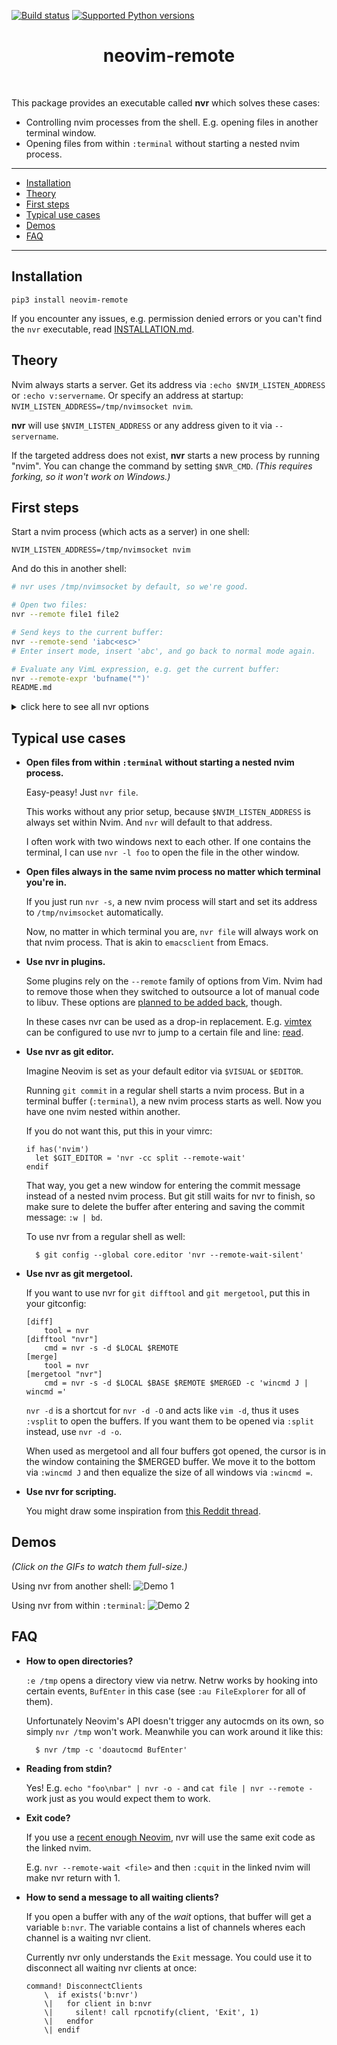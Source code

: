 [![Build status](https://travis-ci.org/mhinz/neovim-remote.svg?branch=master)](https://travis-ci.org/mhinz/neovim-remote)
[![Supported Python versions](https://img.shields.io/pypi/pyversions/neovim-remote.svg)](https://pypi.python.org/pypi/neovim-remote)

<div align='center'>
  <h1>neovim-remote</h1><br>
</div>

This package provides an executable called **nvr** which solves these cases:

- Controlling nvim processes from the shell. E.g. opening files in another
  terminal window.
- Opening files from within `:terminal` without starting a nested nvim process.

---

- [Installation](#installation)
- [Theory](#theory)
- [First steps](#first-steps)
- [Typical use cases](#typical-use-cases)
- [Demos](#demos)
- [FAQ](#faq)

---

## Installation

    pip3 install neovim-remote

If you encounter any issues, e.g. permission denied errors or you can't find the
`nvr` executable, read [INSTALLATION.md](INSTALLATION.md).

## Theory

Nvim always starts a server. Get its address via `:echo $NVIM_LISTEN_ADDRESS` or
`:echo v:servername`. Or specify an address at startup:
`NVIM_LISTEN_ADDRESS=/tmp/nvimsocket nvim`.

**nvr** will use `$NVIM_LISTEN_ADDRESS` or any address given to it via
`--servername`.

If the targeted address does not exist, **nvr** starts a new process by running
"nvim". You can change the command by setting `$NVR_CMD`. _(This requires
forking, so it won't work on Windows.)_

## First steps

Start a nvim process (which acts as a server) in one shell:

    NVIM_LISTEN_ADDRESS=/tmp/nvimsocket nvim

And do this in another shell:

```sh
# nvr uses /tmp/nvimsocket by default, so we're good.

# Open two files:
nvr --remote file1 file2

# Send keys to the current buffer:
nvr --remote-send 'iabc<esc>'
# Enter insert mode, insert 'abc', and go back to normal mode again.

# Evaluate any VimL expression, e.g. get the current buffer:
nvr --remote-expr 'bufname("")'
README.md
```

<details>
<summary>click here to see all nvr options</summary>

```
$ nvr -h
usage: nvr [arguments]

Remote control Neovim processes.

If no process is found, a new one will be started.

    $ nvr --remote-send 'iabc<cr><esc>'
    $ nvr --remote-expr 'map([1,2,3], "v:val + 1")'

Any arguments not consumed by options will be fed to --remote-silent:

    $ nvr --remote-silent file1 file2
    $ nvr file1 file2

All --remote options take optional commands.
Exception: --remote-expr, --remote-send.

    $ nvr +10 file
    $ nvr +'echomsg "foo" | echomsg "bar"' file
    $ nvr --remote-tab-wait +'set bufhidden=delete' file

Open files in a new window from a terminal buffer:

    $ nvr -cc split file1 file2

Use nvr from git to edit commit messages:

    $ git config --global core.editor 'nvr --remote-wait-silent'

optional arguments:
  -h, --help            show this help message and exit
  --remote [<file> [<file> ...]]
                        Use :edit to open files. If no process is found, throw
                        an error and start a new one.
  --remote-wait [<file> [<file> ...]]
                        Like --remote, but block until all buffers opened by
                        this option get deleted or the process exits.
  --remote-silent [<file> [<file> ...]]
                        Like --remote, but throw no error if no process is
                        found.
  --remote-wait-silent [<file> [<file> ...]]
                        Combines --remote-wait and --remote-silent.
  --remote-tab [<file> [<file> ...]]
                        Like --remote, but use :tabedit.
  --remote-tab-wait [<file> [<file> ...]]
                        Like --remote-wait, but use :tabedit.
  --remote-tab-silent [<file> [<file> ...]]
                        Like --remote-silent, but use :tabedit.
  --remote-tab-wait-silent [<file> [<file> ...]]
                        Like --remote-wait-silent, but use :tabedit.
  --remote-send <keys>  Send key presses.
  --remote-expr <expr>  Evaluate expression and print result in shell.
  --servername <addr>   Set the address to be used. This overrides the default
                        "/tmp/nvimsocket" and $NVIM_LISTEN_ADDRESS.
  --serverlist          Print the TCPv4 and Unix domain socket addresses of
                        all nvim processes.
  -cc <cmd>             Execute a command before every other option.
  -c <cmd>              Execute a command after every other option.
  -d                    Diff mode. Use :diffthis on all to be opened buffers.
  -l                    Change to previous window via ":wincmd p".
  -o <file> [<file> ...]
                        Open files via ":split".
  -O <file> [<file> ...]
                        Open files via ":vsplit".
  -p <file> [<file> ...]
                        Open files via ":tabedit".
  -q <errorfile>        Read errorfile into quickfix list and display first
                        error.
  -s                    Silence "no server found" message.
  -t <tag>              Jump to file and position of given tag.
  --nostart             If no process is found, do not start a new one.
  --version             Show the nvr version.

Development: https://github.com/mhinz/neovim-remote

Happy hacking!
```
</details>

## Typical use cases

- **Open files from within `:terminal` without starting a nested nvim process.**

    Easy-peasy! Just `nvr file`.

    This works without any prior setup, because `$NVIM_LISTEN_ADDRESS` is always
    set within Nvim. And `nvr` will default to that address.

    I often work with two windows next to each other. If one contains the
    terminal, I can use `nvr -l foo` to open the file in the other window.

- **Open files always in the same nvim process no matter which terminal you're in.**

    If you just run `nvr -s`, a new nvim process will start and set its address
    to `/tmp/nvimsocket` automatically.

    Now, no matter in which terminal you are, `nvr file` will always work on
    that nvim process. That is akin to `emacsclient` from Emacs.

- **Use nvr in plugins.**

    Some plugins rely on the `--remote` family of options from Vim. Nvim had to
    remove those when they switched to outsource a lot of manual code to libuv.
    These options are [planned to be added back](https://github.com/neovim/neovim/issues/1750), though.

    In these cases nvr can be used as a drop-in replacement. E.g.
    [vimtex](https://github.com/lervag/vimtex) can be configured to use nvr to
    jump to a certain file and line: [read](https://github.com/lervag/vimtex/blob/80b96c13fe9edc5261e9be104fe15cf3bdc3173d/doc/vimtex.txt#L1702-L1708).

- **Use nvr as git editor.**

    Imagine Neovim is set as your default editor via `$VISUAL` or `$EDITOR`.

    Running `git commit` in a regular shell starts a nvim process. But in a
    terminal buffer (`:terminal`), a new nvim process starts as well. Now you
    have one nvim nested within another.
    
    If you do not want this, put this in your vimrc:

    ```vim
    if has('nvim')
      let $GIT_EDITOR = 'nvr -cc split --remote-wait'
    endif
    ```

    That way, you get a new window for entering the commit message instead of a
    nested nvim process. But git still waits for nvr to finish, so make sure to
    delete the buffer after entering and saving the commit message: `:w | bd`.

    To use nvr from a regular shell as well:

        $ git config --global core.editor 'nvr --remote-wait-silent'

- **Use nvr as git mergetool.**

    If you want to use nvr for `git difftool` and `git mergetool`, put this in
    your gitconfig:

    ```
    [diff]
        tool = nvr
    [difftool "nvr"]
        cmd = nvr -s -d $LOCAL $REMOTE
    [merge]
        tool = nvr
    [mergetool "nvr"]
        cmd = nvr -s -d $LOCAL $BASE $REMOTE $MERGED -c 'wincmd J | wincmd ='
    ```

    `nvr -d` is a shortcut for `nvr -d -O` and acts like `vim -d`, thus it uses
    `:vsplit` to open the buffers. If you want them to be opened via `:split`
    instead, use `nvr -d -o`.

    When used as mergetool and all four buffers got opened, the cursor is in the
    window containing the $MERGED buffer. We move it to the bottom via `:wincmd
    J` and then equalize the size of all windows via `:wincmd =`.

- **Use nvr for scripting.**

    You might draw some inspiration from [this Reddit
    thread](https://www.reddit.com/r/neovim/comments/aex45u/integrating_nvr_and_tmux_to_use_a_single_tmux_per).

## Demos

_(Click on the GIFs to watch them full-size.)_

Using nvr from another shell: ![Demo 1](https://github.com/mhinz/neovim-remote/raw/master/images/demo1.gif)

Using nvr from within `:terminal`: ![Demo 2](https://github.com/mhinz/neovim-remote/raw/master/images/demo2.gif)

## FAQ

- **How to open directories?**

    `:e /tmp` opens a directory view via netrw. Netrw works by hooking into certain
    events, `BufEnter` in this case (see `:au FileExplorer` for all of them).

    Unfortunately Neovim's API doesn't trigger any autocmds on its own, so simply
    `nvr /tmp` won't work. Meanwhile you can work around it like this:

        $ nvr /tmp -c 'doautocmd BufEnter'

- **Reading from stdin?**

    Yes! E.g. `echo "foo\nbar" | nvr -o -` and `cat file | nvr --remote -` work just
    as you would expect them to work.

- **Exit code?**

    If you use a [recent enough
    Neovim](https://github.com/neovim/neovim/commit/d2e8c76dc22460ddfde80477dd93aab3d5866506), nvr will use the same exit code as the linked nvim.

    E.g. `nvr --remote-wait <file>` and then `:cquit` in the linked nvim will make
    nvr return with 1.

- **How to send a message to all waiting clients?**

    If you open a buffer with any of the _wait_ options, that buffer will get a
    variable `b:nvr`. The variable contains a list of channels wheres each
    channel is a waiting nvr client.

    Currently nvr only understands the `Exit` message. You could use it to
    disconnect all waiting nvr clients at once:

    ```vim
    command! DisconnectClients
        \  if exists('b:nvr')
        \|   for client in b:nvr
        \|     silent! call rpcnotify(client, 'Exit', 1)
        \|   endfor
        \| endif
    ```

